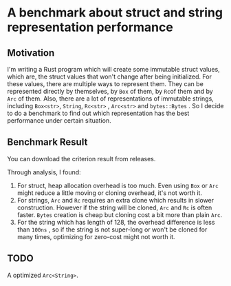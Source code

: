 # A benchmark about struct and string representation performance

## Motivation

I'm writing a Rust program which will create some immutable struct values,
which are, the struct values that won't change after being initialized.
For these values, there are multiple ways to represent them. They can be represented
directly by themselves, by `Box` of them, by `Rc`of them and by `Arc` of them.
Also, there are a lot of representations of immutable strings, including `Box<str>`, `String`, `Rc<str>` , `Arc<str>` and `bytes::Bytes` .
So I decide to do a benchmark to find out which representation has the best performance under certain situation.

## Benchmark Result

You can download the criterion result from releases.

Through analysis, I found:

1. For struct, heap allocation overhead is too much. Even using `Box` or `Arc` might reduce a little moving or cloning overhead, it's not worth it.
1. For strings, `Arc` and `Rc` requires an extra clone which results in slower construction. However if the string will be cloned, `Arc` and `Rc` is often faster. `Bytes` creation is cheap but cloning cost a bit more than plain `Arc`.
1. For the string which has length of 128, the overhead difference is less than `100ns` , so if the string is not super-long or won't be cloned for many times, optimizing for zero-cost might not worth it.

## TODO

A optimized `Arc<String>`.